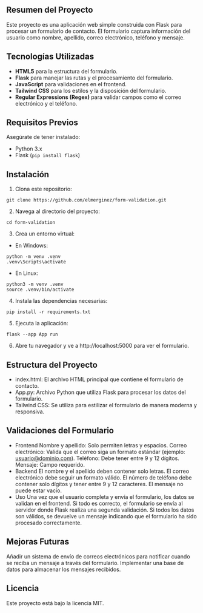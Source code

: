 ## Resumen del Proyecto
Este proyecto es una aplicación web simple construida con Flask para procesar un formulario de contacto. El formulario captura información del usuario como nombre, apellido, correo electrónico, teléfono y mensaje.

## Tecnologías Utilizadas

- **HTML5** para la estructura del formulario.
- **Flask** para manejar las rutas y el procesamiento del formulario.
- **JavaScript** para validaciones en el frontend.
- **Tailwind CSS** para los estilos y la disposición del formulario.
- **Regular Expressions (Regex)** para validar campos como el correo electrónico y el teléfono.

## Requisitos Previos

Asegúrate de tener instalado:

- Python 3.x
- Flask (`pip install flask`)

## Instalación

1. Clona este repositorio:
```
git clone https://github.com/elmerginez/form-validation.git
```
2. Navega al directorio del proyecto:
```
cd form-validation
```
3. Crea un entorno virtual:
- En Windows:
```
python -m venv .venv
.venv\Scripts\activate
```
- En Linux:
```
python3 -m venv .venv
source .venv/bin/activate
```

4. Instala las dependencias necesarias:
```
pip install -r requirements.txt
```
5. Ejecuta la aplicación:
```
flask --app App run
```
6. Abre tu navegador y ve a http://localhost:5000 para ver el formulario.

## Estructura del Proyecto
- index.html: El archivo HTML principal que contiene el formulario de contacto.
- App.py: Archivo Python que utiliza Flask para procesar los datos del formulario.
- Tailwind CSS: Se utiliza para estilizar el formulario de manera moderna y responsiva.
## Validaciones del Formulario
- Frontend
Nombre y apellido: Solo permiten letras y espacios.
Correo electrónico: Valida que el correo siga un formato estándar (ejemplo: usuario@dominio.com).
Teléfono: Debe tener entre 9 y 12 dígitos.
Mensaje: Campo requerido.
- Backend
El nombre y el apellido deben contener solo letras.
El correo electrónico debe seguir un formato válido.
El número de teléfono debe contener solo dígitos y tener entre 9 y 12 caracteres.
El mensaje no puede estar vacío.
- Uso
Una vez que el usuario completa y envía el formulario, los datos se validan en el frontend. Si todo es correcto, el formulario se envía al servidor donde Flask realiza una segunda validación. Si todos los datos son válidos, se devuelve un mensaje indicando que el formulario ha sido procesado correctamente.

## Mejoras Futuras
Añadir un sistema de envío de correos electrónicos para notificar cuando se reciba un mensaje a través del formulario.
Implementar una base de datos para almacenar los mensajes recibidos.

## Licencia
Este proyecto está bajo la licencia MIT.